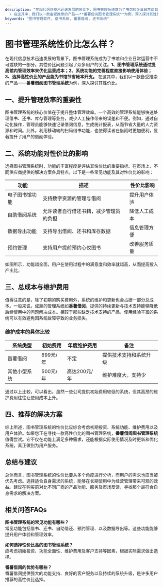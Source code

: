 ```yaml
---
description: "在现代信息技术迅速发展的背景下，图书管理系统成为了书馆和企业日常运营中不可或缺的一部分。其性价比问题引起了众多用户的关注。**1、图书管理系统通过提高馆内管理效率来优化运营成本；2、系统功能的完善程度直接影响使用体验；3、选择高性价比的产品能为书馆节省帐本开支。**\
  \ 在这其中，我们以一款备受推崇的产品——**番薯借阅图书管理系统**为例，深入探讨其性价比。"
keywords: "图书管理软件, 借书系统, 番薯借阅, 还书系统"
---
```

# 图书管理系统性价比怎么样？

在现代信息技术迅速发展的背景下，图书管理系统成为了书馆和企业日常运营中不可或缺的一部分。其性价比问题引起了众多用户的关注。**1、图书管理系统通过提高馆内管理效率来优化运营成本；2、系统功能的完善程度直接影响使用体验；3、选择高性价比的产品能为书馆节省帐本开支。** 在这其中，我们以一款备受推崇的产品——**番薯借阅图书管理系统**为例，深入探讨其性价比。

## **一、提升管理效率的重要性**

图书管理系统的核心价值在于提升整体管理效率。一个高效的管理系统能够快速处理借书、还书、库存管理等业务，减少人工操作带来的误差和不便。例如，通过自动化操作，管理员能够快速记录借阅信息，生成统计报表，从而节省大量的人力资源和时间。此外，利用移动端的扫码借书功能，也使得读者在借阅时更加便利，显著提升了用户的借阅体验。

## **二、系统功能对性价比的影响**

选择图书管理系统时，功能的丰富程度是评估其性价比的重要指标。在市场上，不同供应商提供的解决方案各具特点。以下是一些常见功能及其对性价比的影响：

| 功能             | 描述                                             | 性价比影响       |
|------------------|--------------------------------------------------|------------------|
| 电子图书馆功能  | 支持数字资源的管理与借阅                          | 提升用户体验     |
| 自助借阅系统      | 允许读者自行借还书籍，减少管理员的负担          | 降低人工成本     |
| 数据导出功能      | 支持导出借阅、还书和库存数据                     | 信息管理方便     |
| 预约管理         | 支持用户提前预约心仪图书                         | 改善服务质量     |

如图所示，功能越全面，用户在使用过程中的满意度和效率就越高，从而提高投入产出比。

## **三、总成本与维护费用**

值得注意的是，除了初期的购买费用外，系统的维护和更新也会占据一部分总成本。一般来说，成熟的管理系统如**番薯借阅**，提供的持续更新与技术支持能够降低后续使用中的问题解决成本。相较于那些缺乏技术支持的产品，使用经验丰富的系统可以有效避免因系统故障导致的业务损失。

### **维护成本的具体比较**

| 系统类型          | 初始费用       | 年度维护费用    | 备注                      |
|------------------|----------------|-----------------|---------------------------|
| 番薯借阅         | 899元/年       | 不定             | 提供技术支持和系统升级   |
| 其他小型系统     | 500元/年       | 高达200元/年    | 维护难度大，支持少       |

通过以上比较，可以看出，虽然一些公司提供初始费用较低的系统，但其高昂的维护费用往往让使用成本上升。

## **四、推荐的解决方案**

综上所述，图书管理系统的性价比应综合考虑初期投资、系统功能、维护费用以及用户体验。如果您正在寻找一款高性价比的图书管理系统，**番薯借阅图书管理系统**值得尝试。它不仅在功能上满足多种需求，还能根据实际使用情况及时更新和优化系统，真正做到为用户服务。

## **总结与建议**

总体而言，图书管理系统的性价比要从多个角度进行分析，而用户的需求也应当被优先考虑。选择适合自身需求的系统，能够在长期使用中为经营管理带来可观的效益。建议在购买前对比不同厂商的产品功能、服务及市场反馈，寻找那个最符合自身需求的解决方案。

## **相关问答FAQs**

**图书管理系统的常见功能有哪些？**  
常见功能包括借书、还书、自助借还、预约管理、以及数据导出等。这些功能能够提升用户体验和管理效率。

**如何选择性价比高的图书管理系统？**  
应考虑初始投资、功能全面性、维护费用及客户支持等因素，根据实际需求做出选择。

**番薯借阅的优势有哪些？**  
番薯借阅提供强大的功能支持、良好的客户服务以及持续的系统升级，是许多用户推荐的高性价比选择。
